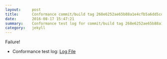 ```yaml
---
layout:     post
title:      Conformance commit/build tag 268e6252ae65b88a1e4cfb5a6dd5cdbb513c766e
date:       2016-08-17 15:47:21
summary:    Conformance test log for commit/build tag 268e6252ae65b88a1e4cfb5a6dd5cdbb513c766e.
category:   jekyll
---
```


Failure!

- Conformance test log: [Log File](http://s3-us-west-2.amazonaws.com/kraken-e2e-logs/conformance/53/build-log.txt)
